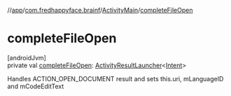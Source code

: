 //[app](../../../index.md)/[com.fredhappyface.brainf](../index.md)/[ActivityMain](index.md)/[completeFileOpen](complete-file-open.md)

# completeFileOpen

[androidJvm]\
private val [completeFileOpen](complete-file-open.md): [ActivityResultLauncher](https://developer.android.com/reference/kotlin/androidx/activity/result/ActivityResultLauncher.html)&lt;[Intent](https://developer.android.com/reference/kotlin/android/content/Intent.html)&gt;

Handles ACTION_OPEN_DOCUMENT result and sets this.uri, mLanguageID and mCodeEditText
